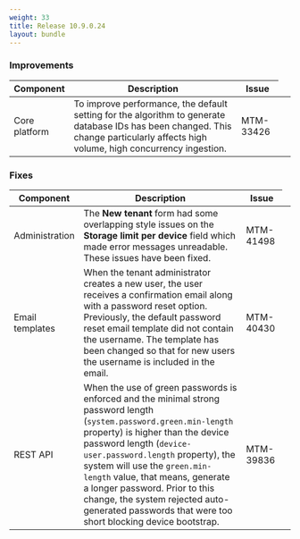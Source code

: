 ```yaml
---
weight: 33
title: Release 10.9.0.24
layout: bundle
---
```




### Improvements

<div><table ><colgroup>
<col style="width: 15%;"><col style="width: 65%;"><col style="width: 15%;"><col style="width: 10%;"></colgroup>
<thead><tr>
<th>
Component</th>
<th>
Description</th>
<th>
Issue</th>
</tr>
</thead><tbody><tr>
<td>
Core platform</td>
<td> To improve performance, the default setting for the algorithm to generate database IDs has been changed. This change particularly affects high volume, high concurrency ingestion. </td>
<td>
MTM-33426</td>
</tr>

</tbody></table></div>

### Fixes

<div><table ><colgroup>
<col style="width: 15%;"><col style="width: 65%;"><col style="width: 15%;"><col style="width: 10%;"></colgroup>
<thead><tr>
<th>
Component</th>
<th>
Description</th>
<th>
Issue</th>
</tr>
</thead><tbody>
<tr>
<td>
Administration</td>
<td> The <b>New tenant</b> form had some overlapping style issues on the <b>Storage limit per device</b> field which made error messages unreadable. These issues have been fixed.</td>
<td>
MTM-41498</td>
</tr>

<tr>
<td>
Email templates</td>
<td> When the tenant administrator creates a new user, the user receives a confirmation email along with a password reset option. Previously, the default password reset email template did not contain the username. The template has been changed so that for new users the username is included in the email.</td>
<td>
MTM-40430</td>
</tr>

<tr>
<td>
REST API</td>
<td> When the use of green passwords is enforced and the minimal strong password length (<code>system.password.green.min-length</code> property) is higher than the device password length (<code>device-user.password.length</code> property), the system will use the <code>green.min-length</code> value, that means, generate a longer password. Prior to this change, the system rejected auto-generated passwords that were too short blocking device bootstrap.</td>
<td>
MTM-39836</td>
</tr>
</tbody></table></div>
